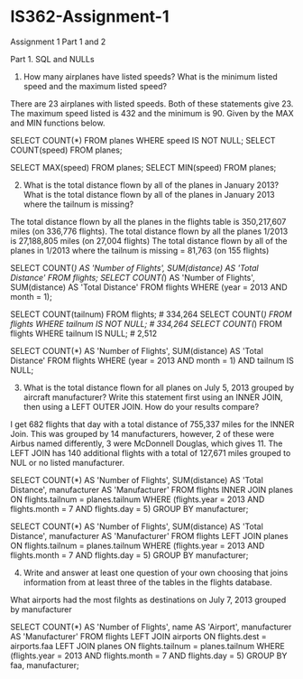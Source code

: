 # IS362-Assignment-1
Assignment 1  Part 1 and 2


Part 1. SQL and NULLs

1. How many airplanes have listed speeds? What is the minimum listed speed and the maximum listed speed?

There are 23 airplanes with listed speeds. Both of these statements give 23.
The maximum speed listed is 432 and the minimum is 90. Given by the MAX and MIN functions below.
 
SELECT COUNT(*) FROM planes
    	WHERE speed IS NOT NULL;
SELECT COUNT(speed) FROM planes;
 
SELECT MAX(speed) FROM planes;
SELECT MIN(speed) FROM planes;


2. What is the total distance flown by all of the planes in January 2013? What is the total distance flown by all of the planes in January 2013 where the tailnum is missing?

The total distance flown by all the planes in the flights table is 350,217,607 miles (on 336,776 flights). 
The total distance flown by all the planes 1/2013 is 27,188,805 miles (on 27,004 flights)
The total distance flown by all of the planes in 1/2013 where the tailnum is missing = 81,763 (on 155 flights)
 
SELECT COUNT(*) AS 'Number of Flights', SUM(distance) AS 'Total Distance' FROM flights;
SELECT COUNT(*) AS 'Number of Flights', SUM(distance) AS 'Total Distance' FROM flights
    	WHERE (year = 2013 AND month = 1);
 
SELECT COUNT(tailnum) FROM flights;     	# 334,264
SELECT COUNT(*) FROM flights
    	WHERE tailnum IS NOT NULL;              	# 334,264
SELECT COUNT(*) FROM flights
    	WHERE tailnum IS NULL;                          	#   2,512
 
SELECT COUNT(*) AS 'Number of Flights', SUM(distance) AS 'Total Distance' FROM flights
    	WHERE (year = 2013 AND month = 1)
    AND tailnum IS NULL;


3. What is the total distance flown for all planes on July 5, 2013 grouped by aircraft manufacturer? Write this statement first using an INNER JOIN, then using a LEFT OUTER JOIN. How do your results compare?

I get 682 flights that day with a total distance of 755,337 miles for the INNER Join. This was grouped by 
14 manufacturers, however, 2 of these were Airbus named differently, 3 were McDonnell Douglas, which gives 11.
The LEFT JOIN has 140 additional flights with a total of 127,671 miles grouped to NUL or no listed manufacturer.
 
SELECT COUNT(*) AS 'Number of Flights', SUM(distance) AS 'Total Distance', manufacturer AS 'Manufacturer'
FROM flights
INNER JOIN planes
ON flights.tailnum = planes.tailnum
WHERE (flights.year = 2013 AND flights.month = 7 AND flights.day = 5)
GROUP BY manufacturer;
 
SELECT COUNT(*) AS 'Number of Flights', SUM(distance) AS 'Total Distance', manufacturer AS 'Manufacturer'
FROM flights
LEFT JOIN planes
ON flights.tailnum = planes.tailnum
WHERE (flights.year = 2013 AND flights.month = 7 AND flights.day = 5)
GROUP BY manufacturer;


4. Write and answer at least one question of your own choosing that joins information from at least three of the tables in the flights database.


What airports had the most filghts as destinations on July 7, 2013 grouped by manufacturer
 
SELECT COUNT(*) AS 'Number of Flights', name AS 'Airport', manufacturer AS 'Manufacturer'
FROM flights
LEFT JOIN airports ON flights.dest = airports.faa
LEFT JOIN planes ON flights.tailnum = planes.tailnum
WHERE (flights.year = 2013 AND flights.month = 7 AND flights.day = 5)
GROUP BY faa, manufacturer;





